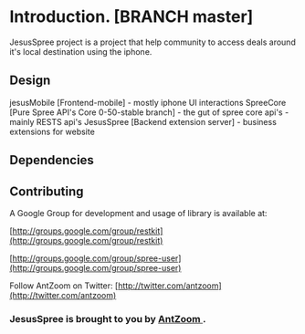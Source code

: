 Introduction. [BRANCH master]
=========================
JesusSpree project is a project that help community to access deals around it's local destination using the iphone.

Design
-------------------------
jesusMobile [Frontend-mobile]
    - mostly iphone UI interactions
SpreeCore  [Pure Spree API's Core 0-50-stable branch]
    - the gut of spree core api's - mainly RESTS api's
JesusSpree [Backend extension server]
    - business extensions for website 

Dependencies
-------------------------

Contributing
-------------------------

A Google Group for development and usage of library is available at: 

[http://groups.google.com/group/restkit](http://groups.google.com/group/restkit)

[http://groups.google.com/group/spree-user](http://groups.google.com/group/spree-user)

Follow AntZoom on Twitter:
[http://twitter.com/antzoom](http://twitter.com/antzoom)
 
### JesusSpree is brought to you by [ AntZoom ](http://www.antzoom.com/). ###
